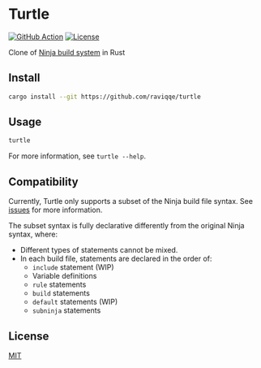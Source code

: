 # Turtle

[![GitHub Action](https://img.shields.io/github/workflow/status/raviqqe/turtle/test?style=flat-square)](https://github.com/raviqqe/turtle/actions)
[![License](https://img.shields.io/github/license/raviqqe/turtle.svg?style=flat-square)](LICENSE)

Clone of [Ninja build system](https://github.com/ninja-build/ninja) in Rust

## Install

```sh
cargo install --git https://github.com/raviqqe/turtle
```

## Usage

```sh
turtle
```

For more information, see `turtle --help`.

## Compatibility

Currently, Turtle only supports a subset of the Ninja build file syntax. See [issues](https://github.com/raviqqe/turtle/issues) for more information.

The subset syntax is fully declarative differently from the original Ninja syntax, where:

- Different types of statements cannot be mixed.
- In each build file, statements are declared in the order of:
  - `include` statement (WIP)
  - Variable definitions
  - `rule` statements
  - `build` statements
  - `default` statements (WIP)
  - `subninja` statements

## License

[MIT](LICENSE)
